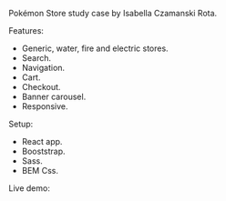 Pokémon Store study case by Isabella Czamanski Rota.

Features:
- Generic, water, fire and electric stores.
- Search.
- Navigation.
- Cart.
- Checkout.
- Banner carousel.
- Responsive.

Setup:
- React app.
- Booststrap.
- Sass.
- BEM Css.

Live demo: 